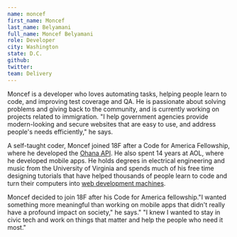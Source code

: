 ```yaml
---
name: moncef
first_name: Moncef
last_name: Belyamani
full_name: Moncef Belyamani
role: Developer
city: Washington
state: D.C.
github:
twitter:
team: Delivery
---
```


Moncef is a developer who loves automating tasks, helping people learn to code, and improving test coverage and QA. He is passionate about solving problems and giving back to the community, and is currently working on projects related to immigration. "I help government agencies provide modern-looking and secure websites that are easy to use, and address people's needs efficiently," he says.

A self-taught coder, Moncef joined 18F after a Code for America Fellowship, where he developed the [Ohana API](http://ohanapi.org/). He also spent 14 years at AOL, where he developed mobile apps. He holds degrees in electrical engineering and music from the University of Virginia and spends much of his free time designing tutorials that have helped thousands of people learn to code and turn their computers into [web development machines](https://github.com/18F/laptop).

Moncef decided to join 18F after his Code for America fellowship."I wanted something more meaningful than working on mobile apps that didn't really have a profound impact on society," he says." "I knew I wanted to stay in civic tech and work on things that matter and help the people who need it most."
  

